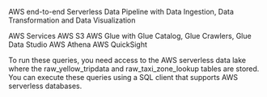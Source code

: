 AWS end-to-end Serverless Data Pipeline with Data Ingestion, Data Transformation and Data Visualization

AWS Services
AWS S3
AWS Glue with Glue Catalog, Glue Crawlers, Glue Data Studio
AWS Athena
AWS QuickSight

To run these queries, you need access to the AWS serverless data lake where the raw_yellow_tripdata and raw_taxi_zone_lookup tables are stored. You can execute these queries using a SQL client that supports AWS serverless databases.

